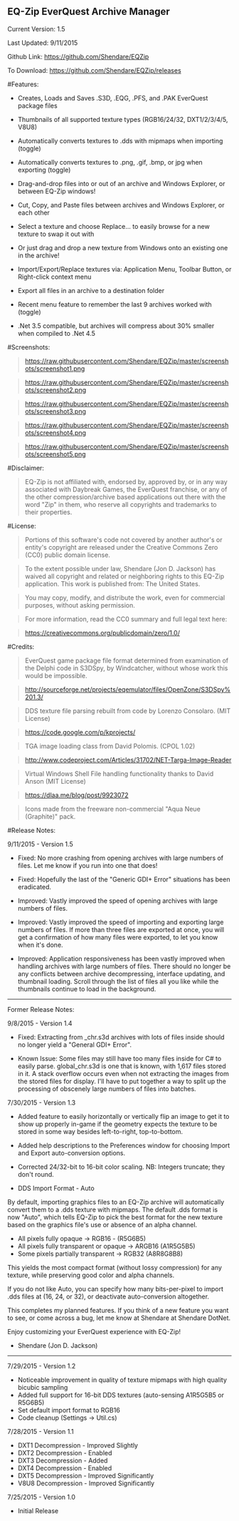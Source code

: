 EQ-Zip EverQuest Archive Manager
-----------

Current Version: 1.5

Last Updated: 9/11/2015

Github Link: https://github.com/Shendare/EQZip

To Download: https://github.com/Shendare/EQZip/releases

#Features:

* Creates, Loads and Saves .S3D, .EQG, .PFS, and .PAK EverQuest package files

* Thumbnails of all supported texture types (RGB16/24/32, DXT1/2/3/4/5, V8U8)

* Automatically converts textures to .dds with mipmaps when importing (toggle)

* Automatically converts textures to .png, .gif, .bmp, or jpg when exporting (toggle)

* Drag-and-drop files into or out of an archive and Windows Explorer, or between EQ-Zip windows!

* Cut, Copy, and Paste files between archives and Windows Explorer, or each other

* Select a texture and choose Replace... to easily browse for a new texture to swap it out with

* Or just drag and drop a new texture from Windows onto an existing one in the archive!

* Import/Export/Replace textures via: Application Menu, Toolbar Button, or Right-click context menu

* Export all files in an archive to a destination folder

* Recent menu feature to remember the last 9 archives worked with (toggle)

* .Net 3.5 compatible, but archives will compress about 30% smaller when compiled to .Net 4.5

#Screenshots:

>https://raw.githubusercontent.com/Shendare/EQZip/master/screenshots/screenshot1.png

>https://raw.githubusercontent.com/Shendare/EQZip/master/screenshots/screenshot2.png

>https://raw.githubusercontent.com/Shendare/EQZip/master/screenshots/screenshot3.png

>https://raw.githubusercontent.com/Shendare/EQZip/master/screenshots/screenshot4.png

>https://raw.githubusercontent.com/Shendare/EQZip/master/screenshots/screenshot5.png

#Disclaimer:

>EQ-Zip is not affiliated with, endorsed by, approved by, or in any way associated with Daybreak Games, the EverQuest franchise, or any of the other compression/archive based applications out there with the word "Zip" in them, who reserve all copyrights and trademarks to their properties.

#License:

>Portions of this software's code not covered by another author's or entity's copyright are released under the Creative Commons Zero (CC0) public domain license.

>To the extent possible under law, Shendare (Jon D. Jackson) has waived all copyright and related or neighboring rights to this EQ-Zip application. This work is published from: The United States.

>You may copy, modify, and distribute the work, even for commercial purposes, without asking permission.

>For more information, read the CC0 summary and full legal text here:

>https://creativecommons.org/publicdomain/zero/1.0/

#Credits:

>EverQuest game package file format determined from examination of the Delphi code in S3DSpy, by Windcatcher, without whose work this would be impossible.

>http://sourceforge.net/projects/eqemulator/files/OpenZone/S3DSpy%201.3/

>DDS texture file parsing rebuilt from code by Lorenzo Consolaro. (MIT License)

>https://code.google.com/p/kprojects/

>TGA image loading class from David Polomis. (CPOL 1.02)

>http://www.codeproject.com/Articles/31702/NET-Targa-Image-Reader

>Virtual Windows Shell File handling functionality thanks to David Anson (MIT License)

>https://dlaa.me/blog/post/9923072

>Icons made from the freeware non-commercial "Aqua Neue (Graphite)" pack.

#Release Notes:

9/11/2015 - Version 1.5

* Fixed: No more crashing from opening archives with large numbers of files. Let me know if you run into one that does!

* Fixed: Hopefully the last of the "Generic GDI+ Error" situations has been eradicated.

* Improved: Vastly improved the speed of opening archives with large numbers of files.

* Improved: Vastly improved the speed of importing and exporting large numbers of files.  If more than three files are
            exported at once, you will get a confirmation of how many files were exported, to let you know when it's done.
			
* Improved: Application responsiveness has been vastly improved when handling archives with large numbers of files. There
			should no longer be any conflicts between archive decompressing, interface updating, and thumbnail loading.
			Scroll through the list of files all you like while the thumbnails continue to load in the background.


-----------

Former Release Notes:

9/8/2015 - Version 1.4

* Fixed: Extracting from _chr.s3d archives with lots of files inside should no longer yield a "General GDI+ Error".

* Known Issue: Some files may still have too many files inside for C# to easily parse. global_chr.s3d is one that is known,
  with 1,617 files stored in it. A stack overflow occurs even when not extracting the images from the stored files for
  display. I'll have to put together a way to split up the processing of obscenely large numbers of files into batches.


7/30/2015 - Version 1.3

* Added feature to easily horizontally or vertically flip an image to get it to show up properly in-game if the geometry
  expects the texture to be stored in some way besides left-to-right, top-to-bottom.

* Added help descriptions to the Preferences window for choosing Import and Export auto-conversion options.

* Corrected 24/32-bit to 16-bit color scaling. NB: Integers truncate; they don't round.

* DDS Import Format - Auto

By default, importing graphics files to an EQ-Zip archive will automatically convert them to a .dds texture with mipmaps.
The default .dds format is now "Auto", which tells EQ-Zip to pick the best format for the new texture based on the graphics
file's use or absence of an alpha channel.

  * All pixels fully opaque -> RGB16 - (R5G6B5)
  * All pixels fully transparent or opaque -> ARGB16 (A1R5G5B5)
  * Some pixels partially transparent -> RGB32 (A8R8G8B8)

This yields the most compact format (without lossy compression) for any texture, while preserving good color and alpha channels.

If you do not like Auto, you can specify how many bits-per-pixel to import .dds files at (16, 24, or 32), or deactivate
auto-conversion altogether.

This completes my planned features. If you think of a new feature you want to see, or come across a bug, let me know
at Shendare at Shendare DotNet.

Enjoy customizing your EverQuest experience with EQ-Zip!

- Shendare (Jon D. Jackson)

-----------

7/29/2015 - Version 1.2

* Noticeable improvement in quality of texture mipmaps with high quality bicubic sampling
* Added full support for 16-bit DDS textures (auto-sensing A1R5G5B5 or R5G6B5)
* Set default import format to RGB16
* Code cleanup (Settings -> Util.cs)

7/28/2015 - Version 1.1

* DXT1 Decompression - Improved Slightly
* DXT2 Decompression - Enabled
* DXT3 Decompression - Added
* DXT4 Decompression - Enabled
* DXT5 Decompression - Improved Significantly
* V8U8 Decompression - Improved Significantly

7/25/2015 - Version 1.0

* Initial Release
